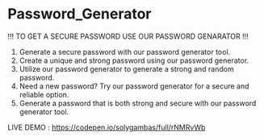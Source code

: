 # Password_Generator

!!! TO GET A SECURE PASSWORD USE OUR PASSWORD GENARATOR !!!

1. Generate a secure password with our password generator tool.
2. Create a unique and strong password using our password generator.
3. Utilize our password generator to generate a strong and random password.
4. Need a new password? Try our password generator for a secure and reliable option.
5. Generate a password that is both strong and secure with our password generator tool.


LIVE DEMO : https://codepen.io/solygambas/full/rNMRvWb
